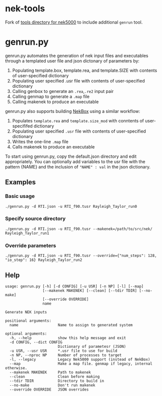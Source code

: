 nek-tools
=========

Fork of [tools directory for nek5000](https://github.com/Nek5000/NekTools) to include additional `genrun` tool.

# genrun.py

genrun.py automates the generation of nek input files and executables through a templated user file and json dictonary of parameters by:
  1. Populating template.box, template.rea, and template.SIZE with contents of user-specified dictionary
  2. Populating user specified .usr file with contents of user-specified dictionary
  3. Calling genbox to generate an `.rea`,`.re2` input pair
  4. Calling genmap to generate a `.map` file
  5. Calling makenek to produce an executable

genrun.py also supports building [NekBox](http://github.com/maxhutch/Nek) using a similar workflow:
  1. Populates `template.rea` and `template.size_mod` with conntents of user-specififed dictionary
  2. Populating user specified `.usr` file with contents of user-specified dictionary
  3. Writes the one-line `.map` file
  4. Calls makenek to produce an executable

To start using genrun.py, copy the default.json directory and edit appropriately.  You can optionally add variables to the usr file with the pattern {NAME} and the inclusion of `"NAME" : val` in the json dictionary.

## Examples

### Basic usage
```
./genrun.py -d RTI.json -u RTI_f90.tusr Rayleigh_Taylor_run0
```

### Specify source directory
```
./genrun.py -d RTI.json -u RTI_f90.tusr --makenek=/path/to/src/nek/ Rayleigh_Taylor_run1
```

### Override parameters
```
./genrun.py -d RTI.json -u RTI_f90.tusr --override={"num_steps": 128, "io_step": 16} Rayleigh_Taylor_run2
```

## Help
```
usage: genrun.py [-h] [-d CONFIG] [-u USR] [-n NP] [-l] [--map]
                 [--makenek MAKENEK] [--clean] [--tdir TDIR] [--no-make]
                 [--override OVERRIDE]
                 name

Generate NEK inputs

positional arguments:
  name                  Name to assign to generated system

optional arguments:
  -h, --help            show this help message and exit
  -d CONFIG, --dict CONFIG
                        Dictionary of parametesr (JSON)
  -u USR, --usr USR     *.usr file to use for build
  -n NP, --nproc NP     Number of processes to target
  -l, --legacy          Legacy Nek5000 support (instead of NekBox)
  --map                 Make a map file. genmap if legacy, internal otherwise.
  --makenek MAKENEK     Path to makenek
  --clean               Clean before making
  --tdir TDIR           Directory to build in
  --no-make             Don't run makenek
  --override OVERRIDE   JSON overrides
```
